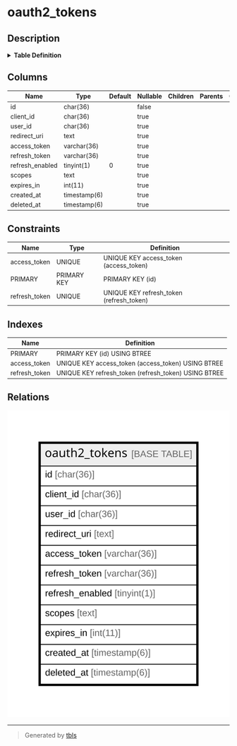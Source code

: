 # oauth2_tokens

## Description

<details>
<summary><strong>Table Definition</strong></summary>

```sql
CREATE TABLE `oauth2_tokens` (
  `id` char(36) NOT NULL DEFAULT '',
  `client_id` char(36) DEFAULT NULL,
  `user_id` char(36) DEFAULT NULL,
  `redirect_uri` text,
  `access_token` varchar(36) DEFAULT NULL,
  `refresh_token` varchar(36) DEFAULT NULL,
  `refresh_enabled` tinyint(1) DEFAULT '0',
  `scopes` text,
  `expires_in` int(11) DEFAULT NULL,
  `created_at` timestamp(6) NULL DEFAULT NULL,
  `deleted_at` timestamp(6) NULL DEFAULT NULL,
  PRIMARY KEY (`id`),
  UNIQUE KEY `access_token` (`access_token`),
  UNIQUE KEY `refresh_token` (`refresh_token`)
) ENGINE=InnoDB DEFAULT CHARSET=utf8mb4
```

</details>

## Columns

| Name | Type | Default | Nullable | Children | Parents | Comment |
| ---- | ---- | ------- | -------- | -------- | ------- | ------- |
| id | char(36) |  | false |  |  |  |
| client_id | char(36) |  | true |  |  |  |
| user_id | char(36) |  | true |  |  |  |
| redirect_uri | text |  | true |  |  |  |
| access_token | varchar(36) |  | true |  |  |  |
| refresh_token | varchar(36) |  | true |  |  |  |
| refresh_enabled | tinyint(1) | 0 | true |  |  |  |
| scopes | text |  | true |  |  |  |
| expires_in | int(11) |  | true |  |  |  |
| created_at | timestamp(6) |  | true |  |  |  |
| deleted_at | timestamp(6) |  | true |  |  |  |

## Constraints

| Name | Type | Definition |
| ---- | ---- | ---------- |
| access_token | UNIQUE | UNIQUE KEY access_token (access_token) |
| PRIMARY | PRIMARY KEY | PRIMARY KEY (id) |
| refresh_token | UNIQUE | UNIQUE KEY refresh_token (refresh_token) |

## Indexes

| Name | Definition |
| ---- | ---------- |
| PRIMARY | PRIMARY KEY (id) USING BTREE |
| access_token | UNIQUE KEY access_token (access_token) USING BTREE |
| refresh_token | UNIQUE KEY refresh_token (refresh_token) USING BTREE |

## Relations

![er](oauth2_tokens.svg)

---

> Generated by [tbls](https://github.com/k1LoW/tbls)
